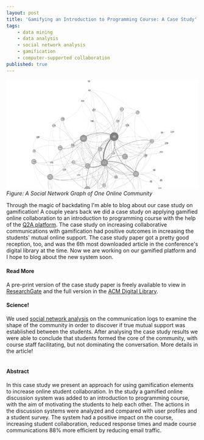 ```yaml
---
layout: post
title: 'Gamifying an Introduction to Programming Course: A Case Study'
tags:
    - data mining
    - data analysis
    - social network analysis
    - gamification
    - computer-supported collaboration
published: true
---
```


![Figure: A Social Network Graph of One Online Community](/assets/img/2015-06-01-cscl-gamification.png)
*Figure: A Social Network Graph of One Online Community*

Through the magic of backdating I'm able to blog about our case study on gamification! A couple years back we did a case study on applying gamified online collaboration to an introduction to programming course with the help of the [Q2A platform](http://www.question2answer.org/). The case study on increasing collaborative communications with gamification had positive outcomes in increasing the students' mutual online support. The case study paper got a pretty good reception, too, and was the 6th most downloaded article in the conference's digital library at the time. Now we are working on our gamified platform and I hope to blog about the new system soon.

#### Read More
A pre-print version of the case study paper is freely available to view in [ResearchGate](https://www.researchgate.net/publication/268060789_Increasing_collaborative_communications_in_a_programming_course_with_gamification_A_case_study?ev=prf_pub) and the full version in the [ACM Digital Library](http://dl.acm.org/citation.cfm?id=2659620).

#### Science!
We used [social network analysis](https://en.wikipedia.org/wiki/Social_network_analysis) on the communication logs to examine the shape of the community in order to discover if true mutual support was established between the students. After analysing the case study results we were able to conclude that students formed the core of the community, with course staff facilitating, but not dominating the conversation. More details in the article!
<br/>
<br/>

#### Abstract
In this case study we present an approach for using gamification elements to increase online student collaboration. In the study a gamified online discussion system was added to an introduction to programming course, with the aim of motivating the students to help each other. The actions in the discussion systems were analyzed and compared with user profiles and a student survey. The system had a positive impact on the course, increasing student collaboration, reduced response times and made course communications 88% more efficient by reducing email traffic.
